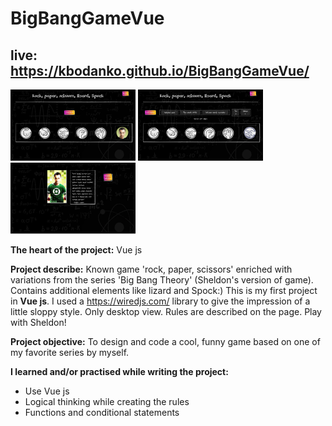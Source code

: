 # BigBangGameVue

## live: https://kbodanko.github.io/BigBangGameVue/
![game screen](https://github.com/kbodanko/BigBangGameVue/blob/master/Screenshot%202022-05-18%20at%2012-18-00%20BigBangGame%201.png)
![game screen](https://github.com/kbodanko/BigBangGameVue/blob/master/image%201.png)
![game screen](https://github.com/kbodanko/BigBangGameVue/blob/master/image%202.png)

**The heart of the project:** Vue js

**Project describe:** Known game 'rock, paper, scissors' enriched with variations from the series 'Big Bang Theory' (Sheldon's version of game). Contains additional elements like lizard and Spock:) This is my first project in **Vue js**. I used a https://wiredjs.com/ library to give the impression of a little sloppy style. Only desktop view. Rules are described on the page. Play with Sheldon!

**Project objective:** To design and code a cool, funny game based on one of my favorite series by myself.

**I learned and/or practised while writing the project:** 
- Use Vue js
- Logical thinking while creating the rules
- Functions and conditional statements
